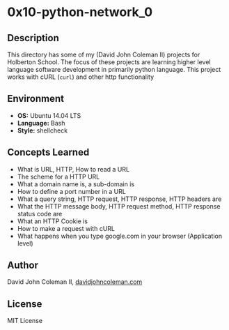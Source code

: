 # 0x10-python-network_0

## Description

This directory has some of my (David John Coleman II) projects for Holberton
School.  The focus of these projects are learning higher level language software
development in primarily python language.  This project works with cURL
(`curl`) and other http functionality

## Environment

* __OS:__ Ubuntu 14.04 LTS
* __Language:__ Bash
* __Style:__ shellcheck

## Concepts Learned

* What is URL, HTTP, How to read a URL
* The scheme for a HTTP URL
* What a domain name is, a sub-domain is
* How to define a port number in a URL
* What a query string, HTTP request, HTTP response, HTTP headers are
* What the HTTP message body, HTTP request method, HTTP response status code are
* What an HTTP Cookie is
* How to make a request with cURL
* What happens when you type google.com in your browser (Application level)

## Author

David John Coleman II, [davidjohncoleman.com](http://www.davidjohncoleman.com/)

## License

MIT License
